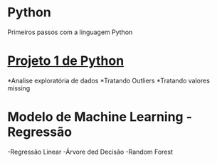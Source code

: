 # Python
Primeiros passos com a linguagem Python

# [Projeto 1 de Python](https://github.com/CandidoFernando/python)
*Analise exploratória de dados
*Tratando Outliers
*Tratando valores missing

# Modelo de Machine Learning - Regressão
-Regressão Linear
-Árvore ded Decisão
-Random Forest

